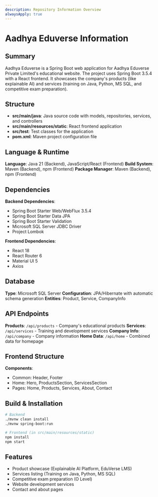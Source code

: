 ```yaml
---
description: Repository Information Overview
alwaysApply: true
---
```


# Aadhya Eduverse Information

## Summary
Aadhya Eduverse is a Spring Boot web application for Aadhya Eduverse Private Limited's educational website. The project uses Spring Boot 3.5.4 with a React frontend. It showcases the company's products (like explainable AI) and services (training on Java, Python, MS SQL, and competitive exam preparation).

## Structure
- **src/main/java**: Java source code with models, repositories, services, and controllers
- **src/main/resources/static**: React frontend application
- **src/test**: Test classes for the application
- **pom.xml**: Maven project configuration file

## Language & Runtime
**Language**: Java 21 (Backend), JavaScript/React (Frontend)
**Build System**: Maven (Backend), npm (Frontend)
**Package Manager**: Maven (Backend), npm (Frontend)

## Dependencies
**Backend Dependencies**:
- Spring Boot Starter Web/WebFlux 3.5.4
- Spring Boot Starter Data JPA
- Spring Boot Starter Validation
- Microsoft SQL Server JDBC Driver
- Project Lombok

**Frontend Dependencies**:
- React 18
- React Router 6
- Material UI 5
- Axios

## Database
**Type**: Microsoft SQL Server
**Configuration**: JPA/Hibernate with automatic schema generation
**Entities**: Product, Service, CompanyInfo

## API Endpoints
**Products**: `/api/products` - Company's educational products
**Services**: `/api/services` - Training and development services
**Company Info**: `/api/company` - Company information
**Home Data**: `/api/home` - Combined data for homepage

## Frontend Structure
**Components**:
- Common: Header, Footer
- Home: Hero, ProductsSection, ServicesSection
- Pages: Home, Products, Services, About, Contact

## Build & Installation
```bash
# Backend
./mvnw clean install
./mvnw spring-boot:run

# Frontend (in src/main/resources/static)
npm install
npm start
```

## Features
- Product showcase (Explainable AI Platform, EduVerse LMS)
- Services listing (Training on Java, Python, MS SQL)
- Competitive exam preparation (O Level)
- Website development services
- Contact and about pages